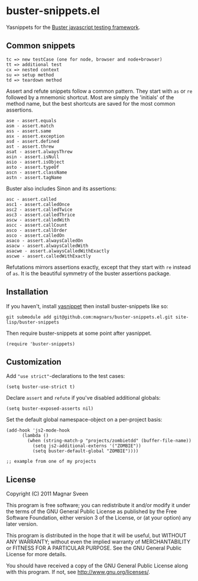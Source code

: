 # buster-snippets.el

Yasnippets for the [Buster javascript testing framework](http://busterjs.org).

## Common snippets

    tc => new testCase (one for node, browser and node+browser)
    tt => additional test
    cx => nested context
    su => setup method
    td => teardown method

Assert and refute snippets follow a common pattern. They start with `as` or `re`
followed by a mnemonic shortcut. Most are simply the 'initials' of the method name, but
the best shortcuts are saved for the most common assertions.

    ase - assert.equals
    asm - assert.match
    ass - assert.same
    asx - assert.exception
    asd - assert.defined
    ast - assert.threw
    asat - assert.alwaysThrew
    asin - assert.isNull
    asio - assert.isObject
    asto - assert.typeOf
    ascn - assert.className
    astn - assert.tagName

Buster also includes Sinon and its assertions:

    asc - assert.called
    asc1 - assert.calledOnce
    asc2 - assert.calledTwice
    asc3 - assert.calledThrice
    ascw - assert.calledWith
    ascc - assert.callCount
    asco - assert.callOrder
    asco - assert.calledOn
    asaco - assert.alwaysCalledOn
    asacw - assert.alwaysCalledWith
    asacwe - assert.alwaysCalledWithExactly
    ascwe - assert.calledWithExactly

Refutations mirrors assertions exactly, except that they start with `re` instead of
`as`. It is the beautiful symmetry of the buster assertions package.

## Installation

If you haven't, install [yasnippet](http://capitaomorte.github.com/yasnippet/)
then install buster-snippets like so:

    git submodule add git@github.com:magnars/buster-snippets.el.git site-lisp/buster-snippets

Then require buster-snippets at some point after yasnippet.

    (require 'buster-snippets)

## Customization

Add `"use strict"`-declarations to the test cases:

    (setq buster-use-strict t)

Declare `assert` and `refute` if you've disabled additional globals:

    (setq buster-exposed-asserts nil)

Set the default global namespace-object on a per-project basis:

    (add-hook 'js2-mode-hook
          (lambda ()
            (when (string-match-p "projects/zombietdd" (buffer-file-name))
              (setq js2-additional-externs '("ZOMBIE"))
              (setq buster-default-global "ZOMBIE"))))

    ;; example from one of my projects


## License

Copyright (C) 2011 Magnar Sveen

This program is free software; you can redistribute it and/or modify
it under the terms of the GNU General Public License as published by
the Free Software Foundation, either version 3 of the License, or
(at your option) any later version.

This program is distributed in the hope that it will be useful,
but WITHOUT ANY WARRANTY; without even the implied warranty of
MERCHANTABILITY or FITNESS FOR A PARTICULAR PURPOSE.  See the
GNU General Public License for more details.

You should have received a copy of the GNU General Public License
along with this program.  If not, see <http://www.gnu.org/licenses/>.
